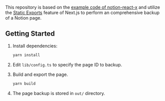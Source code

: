 This repository is based on the [example code of notion-react-x](https://github.com/NotionX/react-notion-x/tree/v6.16.2/examples/full) and utilize the [Static Exports](https://nextjs.org/docs/pages/building-your-application/deploying/static-exports) feature of Next.js to perform an comprehensive backup of a Notion page.

## Getting Started

1. Install dependencies:

    ```bash
    yarn install
    ```

2. Edit `lib/config.ts` to specify the page ID to backup.

3. Build and export the page.

    ```bash
    yarn build
    ```

4. The page backup is stored in `out/` directory.
